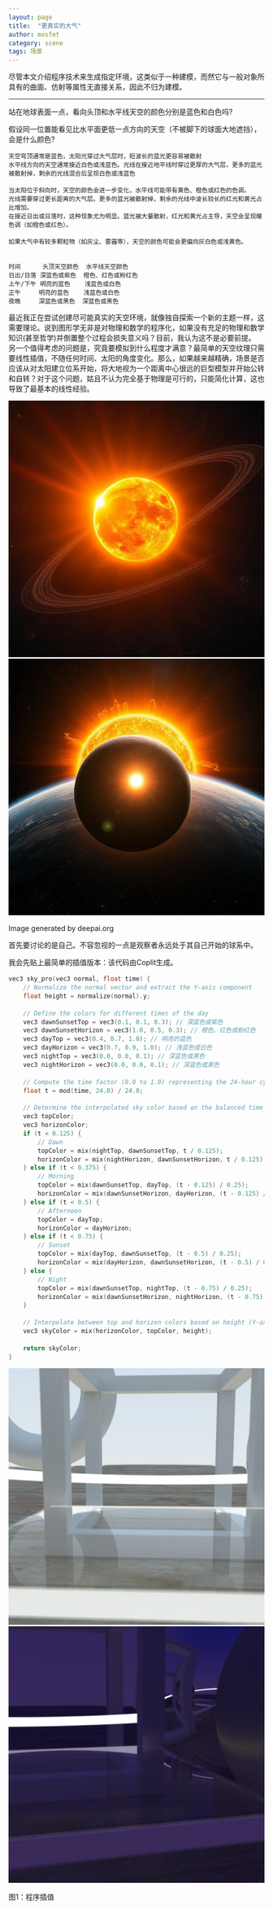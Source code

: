 ```yaml
---
layout: page
title:  "更真实的大气"
author: mosfet
category: scene
tags: 场景
---
```

尽管本文介绍程序技术来生成指定环境，这类似于一种建模，而然它与一般对象所具有的曲面、仿射等属性无直接关系，因此不归为建模。  
<hr>

<div class="x la bdl2 pdl2 sk bg-gunmetal05 tx-antiqueRuby1">
  <p>
    站在地球表面一点，看向头顶和水平线天空的颜色分别是蓝色和白色吗? 
  </p>
  <p>
    假设同一位置能看见比水平面更低一点方向的天空（不被脚下的球面大地遮挡），会是什么颜色?
  </p>
</div>

```
天空穹顶通常是蓝色，太阳光穿过大气层时，短波长的蓝光更容易被散射
水平线方向的天空通常接近白色或浅蓝色。光线在接近地平线时穿过更厚的大气层，更多的蓝光被散射掉，剩余的光线混合后呈现白色或浅蓝色

当太阳位于斜向时，天空的颜色会进一步变化，水平线可能带有黄色、橙色或红色的色调。
光线需要穿过更长距离的大气层。更多的蓝光被散射掉，剩余的光线中波长较长的红光和黄光占比增加。
在接近日出或日落时，这种现象尤为明显。蓝光被大量散射，红光和黄光占主导，天空会呈现暖色调（如橙色或红色）。

如果大气中有较多颗粒物（如灰尘、雾霾等），天空的颜色可能会更偏向灰白色或浅黄色。


时间      头顶天空颜色  水平线天空颜色
日出/日落 深蓝色或紫色  橙色、红色或粉红色
上午/下午 明亮的蓝色    浅蓝色或白色
正午     明亮的蓝色    浅蓝色或白色
夜晚     深蓝色或黑色  深蓝色或黑色
```

最近我正在尝试创建尽可能真实的天空环境，就像独自探索一个新的主题一样，这需要理论。说到图形学无非是对物理和数学的程序化，如果没有充足的物理和数学知识(甚至哲学)并倒置整个过程会损失意义吗？目前，我认为这不是必要前提。  
另一个值得考虑的问题是，究竟要模拟到什么程度才满意？最简单的天空纹理只需要线性插值，不随任何时间、太阳的角度变化。那么，如果越来越精确，场景是否应该从对太阳建立位系开始，将大地视为一个距离中心很远的巨型模型并开始公转和自转？对于这个问题，姑且不认为完全基于物理是可行的，只能简化计算，这也导致了最基本的线性经验。  
<div class="x gr txac">
  <div class="x la flex mg0">
    <div class="x la item4-lg item12 pd0">
      <img src="/assets/g/2-1.jpg">
    </div>
    <div class="x la item4-lg item12 pd0">
       <img src="/assets/g/2-2.jpg">
    </div>
  </div>
  <p>Image generated by deepai.org</p>
</div>

首先要讨论的是自己。不容忽视的一点是观察者永远处于其自己开始的球系中。

我会先贴上最简单的插值版本：该代码由Coplit生成。  
```cpp
vec3 sky_pro(vec3 normal, float time) {
    // Normalize the normal vector and extract the Y-axis component
    float height = normalize(normal).y;

    // Define the colors for different times of the day
    vec3 dawnSunsetTop = vec3(0.1, 0.1, 0.3); // 深蓝色或紫色
    vec3 dawnSunsetHorizon = vec3(1.0, 0.5, 0.3); // 橙色、红色或粉红色
    vec3 dayTop = vec3(0.4, 0.7, 1.0); // 明亮的蓝色
    vec3 dayHorizon = vec3(0.7, 0.9, 1.0); // 浅蓝色或白色
    vec3 nightTop = vec3(0.0, 0.0, 0.1); // 深蓝色或黑色
    vec3 nightHorizon = vec3(0.0, 0.0, 0.1); // 深蓝色或黑色

    // Compute the time factor (0.0 to 1.0) representing the 24-hour cycle
    float t = mod(time, 24.0) / 24.0;

    // Determine the interpolated sky color based on the balanced time of day
    vec3 topColor;
    vec3 horizonColor;
    if (t < 0.125) {
        // Dawn
        topColor = mix(nightTop, dawnSunsetTop, t / 0.125);
        horizonColor = mix(nightHorizon, dawnSunsetHorizon, t / 0.125);
    } else if (t < 0.375) {
        // Morning
        topColor = mix(dawnSunsetTop, dayTop, (t - 0.125) / 0.25);
        horizonColor = mix(dawnSunsetHorizon, dayHorizon, (t - 0.125) / 0.25);
    } else if (t < 0.5) {
        // Afternoon
        topColor = dayTop;
        horizonColor = dayHorizon;
    } else if (t < 0.75) {
        // Sunset
        topColor = mix(dayTop, dawnSunsetTop, (t - 0.5) / 0.25);
        horizonColor = mix(dayHorizon, dawnSunsetHorizon, (t - 0.5) / 0.25);
    } else {
        // Night
        topColor = mix(dawnSunsetTop, nightTop, (t - 0.75) / 0.25);
        horizonColor = mix(dawnSunsetHorizon, nightHorizon, (t - 0.75) / 0.25);
    }

    // Interpolate between top and horizon colors based on height (Y-axis)
    vec3 skyColor = mix(horizonColor, topColor, height);

    return skyColor;
}
```

<div class="x gr txac">
  <div class="x la flex mg0">
    <div class="x la item6-lg item12 pd0">
      <img src="/assets/i/6-1.png">
    </div>
    <div class="x la item6-lg item12 pd0">
       <img src="/assets/i/6-2.png">
    </div>
  </div>
  <p>图1：程序插值</p>
</div>